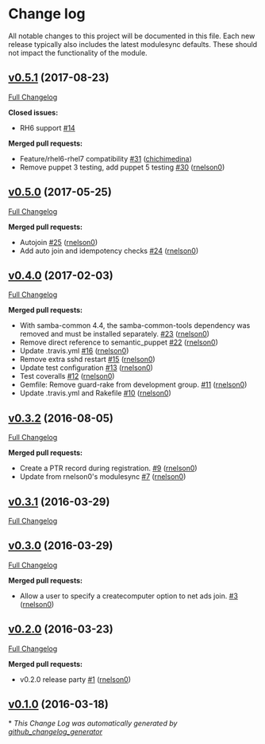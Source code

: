 # Change log

All notable changes to this project will be documented in this file.
Each new release typically also includes the latest modulesync defaults.
These should not impact the functionality of the module.

## [v0.5.1](https://github.com/rnelson0/puppet-domain_join/tree/v0.5.1) (2017-08-23)
[Full Changelog](https://github.com/rnelson0/puppet-domain_join/compare/v0.5.0...v0.5.1)

**Closed issues:**

- RH6 support [\#14](https://github.com/rnelson0/puppet-domain_join/issues/14)

**Merged pull requests:**

- Feature/rhel6-rhel7 compatibility [\#31](https://github.com/rnelson0/puppet-domain_join/pull/31) ([chichimedina](https://github.com/chichimedina))
- Remove puppet 3 testing, add puppet 5 testing [\#30](https://github.com/rnelson0/puppet-domain_join/pull/30) ([rnelson0](https://github.com/rnelson0))

## [v0.5.0](https://github.com/rnelson0/puppet-domain_join/tree/v0.5.0) (2017-05-25)
[Full Changelog](https://github.com/rnelson0/puppet-domain_join/compare/v0.4.0...v0.5.0)

**Merged pull requests:**

- Autojoin [\#25](https://github.com/rnelson0/puppet-domain_join/pull/25) ([rnelson0](https://github.com/rnelson0))
- Add auto join and idempotency checks [\#24](https://github.com/rnelson0/puppet-domain_join/pull/24) ([rnelson0](https://github.com/rnelson0))

## [v0.4.0](https://github.com/rnelson0/puppet-domain_join/tree/v0.4.0) (2017-02-03)
[Full Changelog](https://github.com/rnelson0/puppet-domain_join/compare/v0.3.2...v0.4.0)

**Merged pull requests:**

- With samba-common 4.4, the samba-common-tools dependency was removed and must be installed separately. [\#23](https://github.com/rnelson0/puppet-domain_join/pull/23) ([rnelson0](https://github.com/rnelson0))
- Remove direct reference to semantic\_puppet [\#22](https://github.com/rnelson0/puppet-domain_join/pull/22) ([rnelson0](https://github.com/rnelson0))
- Update .travis.yml [\#16](https://github.com/rnelson0/puppet-domain_join/pull/16) ([rnelson0](https://github.com/rnelson0))
- Remove extra sshd restart [\#15](https://github.com/rnelson0/puppet-domain_join/pull/15) ([rnelson0](https://github.com/rnelson0))
- Update test configuration [\#13](https://github.com/rnelson0/puppet-domain_join/pull/13) ([rnelson0](https://github.com/rnelson0))
- Test coveralls [\#12](https://github.com/rnelson0/puppet-domain_join/pull/12) ([rnelson0](https://github.com/rnelson0))
- Gemfile: Remove guard-rake from development group. [\#11](https://github.com/rnelson0/puppet-domain_join/pull/11) ([rnelson0](https://github.com/rnelson0))
- Update .travis.yml and Rakefile [\#10](https://github.com/rnelson0/puppet-domain_join/pull/10) ([rnelson0](https://github.com/rnelson0))

## [v0.3.2](https://github.com/rnelson0/puppet-domain_join/tree/v0.3.2) (2016-08-05)
[Full Changelog](https://github.com/rnelson0/puppet-domain_join/compare/v0.3.1...v0.3.2)

**Merged pull requests:**

- Create a PTR record during registration. [\#9](https://github.com/rnelson0/puppet-domain_join/pull/9) ([rnelson0](https://github.com/rnelson0))
- Update from rnelson0's modulesync [\#7](https://github.com/rnelson0/puppet-domain_join/pull/7) ([rnelson0](https://github.com/rnelson0))

## [v0.3.1](https://github.com/rnelson0/puppet-domain_join/tree/v0.3.1) (2016-03-29)
[Full Changelog](https://github.com/rnelson0/puppet-domain_join/compare/v0.3.0...v0.3.1)

## [v0.3.0](https://github.com/rnelson0/puppet-domain_join/tree/v0.3.0) (2016-03-29)
[Full Changelog](https://github.com/rnelson0/puppet-domain_join/compare/v0.2.0...v0.3.0)

**Merged pull requests:**

- Allow a user to specify a createcomputer option to net ads join. [\#3](https://github.com/rnelson0/puppet-domain_join/pull/3) ([rnelson0](https://github.com/rnelson0))

## [v0.2.0](https://github.com/rnelson0/puppet-domain_join/tree/v0.2.0) (2016-03-23)
[Full Changelog](https://github.com/rnelson0/puppet-domain_join/compare/v0.1.0...v0.2.0)

**Merged pull requests:**

- v0.2.0 release party [\#1](https://github.com/rnelson0/puppet-domain_join/pull/1) ([rnelson0](https://github.com/rnelson0))

## [v0.1.0](https://github.com/rnelson0/puppet-domain_join/tree/v0.1.0) (2016-03-18)


\* *This Change Log was automatically generated by [github_changelog_generator](https://github.com/skywinder/Github-Changelog-Generator)*